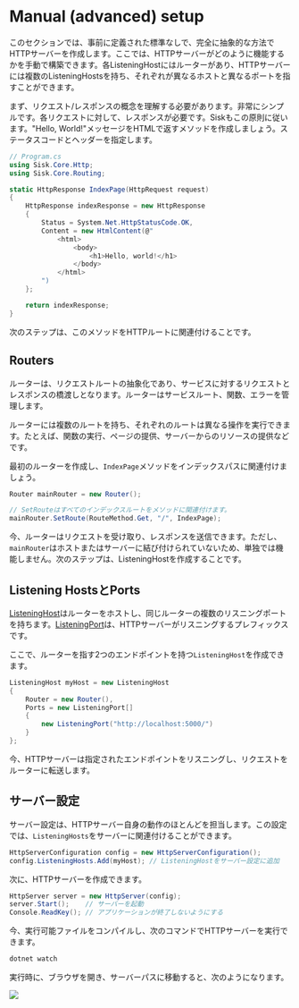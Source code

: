 # Manual (advanced) setup

このセクションでは、事前に定義された標準なしで、完全に抽象的な方法でHTTPサーバーを作成します。ここでは、HTTPサーバーがどのように機能するかを手動で構築できます。各ListeningHostにはルーターがあり、HTTPサーバーには複数のListeningHostsを持ち、それぞれが異なるホストと異なるポートを指すことができます。

まず、リクエスト/レスポンスの概念を理解する必要があります。非常にシンプルです。各リクエストに対して、レスポンスが必要です。Siskもこの原則に従います。"Hello, World!"メッセージをHTMLで返すメソッドを作成しましょう。ステータスコードとヘッダーを指定します。

```csharp
// Program.cs
using Sisk.Core.Http;
using Sisk.Core.Routing;

static HttpResponse IndexPage(HttpRequest request)
{
    HttpResponse indexResponse = new HttpResponse
    {
        Status = System.Net.HttpStatusCode.OK,
        Content = new HtmlContent(@"
            <html>
                <body>
                    <h1>Hello, world!</h1>
                </body>
            </html>
        ")
    };

    return indexResponse;
}
```

次のステップは、このメソッドをHTTPルートに関連付けることです。

## Routers

ルーターは、リクエストルートの抽象化であり、サービスに対するリクエストとレスポンスの橋渡しとなります。ルーターはサービスルート、関数、エラーを管理します。

ルーターには複数のルートを持ち、それぞれのルートは異なる操作を実行できます。たとえば、関数の実行、ページの提供、サーバーからのリソースの提供などです。

最初のルーターを作成し、`IndexPage`メソッドをインデックスパスに関連付けましょう。

```csharp
Router mainRouter = new Router();

// SetRouteはすべてのインデックスルートをメソッドに関連付けます。
mainRouter.SetRoute(RouteMethod.Get, "/", IndexPage);
```

今、ルーターはリクエストを受け取り、レスポンスを送信できます。ただし、`mainRouter`はホストまたはサーバーに結び付けられていないため、単独では機能しません。次のステップは、ListeningHostを作成することです。

## Listening HostsとPorts

[ListeningHost](/api/Sisk.Core.Http.ListeningHost)はルーターをホストし、同じルーターの複数のリスニングポートを持ちます。[ListeningPort](/api/Sisk.Core.Http.ListeningPort)は、HTTPサーバーがリスニングするプレフィックスです。

ここで、ルーターを指す2つのエンドポイントを持つ`ListeningHost`を作成できます。

```csharp
ListeningHost myHost = new ListeningHost
{
    Router = new Router(),
    Ports = new ListeningPort[]
    {
        new ListeningPort("http://localhost:5000/")
    }
};
```

今、HTTPサーバーは指定されたエンドポイントをリスニングし、リクエストをルーターに転送します。

## サーバー設定

サーバー設定は、HTTPサーバー自身の動作のほとんどを担当します。この設定では、`ListeningHosts`をサーバーに関連付けることができます。

```csharp
HttpServerConfiguration config = new HttpServerConfiguration();
config.ListeningHosts.Add(myHost); // ListeningHostをサーバー設定に追加
```

次に、HTTPサーバーを作成できます。

```csharp
HttpServer server = new HttpServer(config);
server.Start();    // サーバーを起動
Console.ReadKey(); // アプリケーションが終了しないようにする
```

今、実行可能ファイルをコンパイルし、次のコマンドでHTTPサーバーを実行できます。

```bash
dotnet watch
```

実行時に、ブラウザを開き、サーバーパスに移動すると、次のようになります。

<img src="/assets/img/localhost.png" >